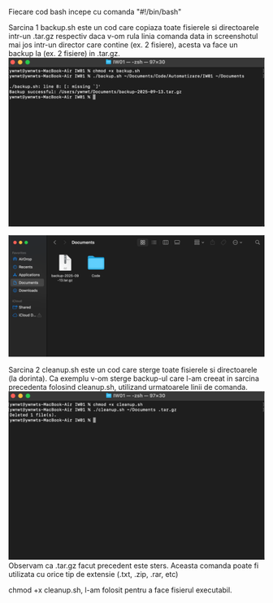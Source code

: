 Fiecare cod bash incepe cu comanda "#!/bin/bash"

Sarcina 1
backup.sh este un cod care copiaza toate fisierele si directoarele intr-un .tar.gz respectiv daca v-om rula linia comanda data in screenshotul mai jos intr-un director care contine (ex. 2 fisiere), acesta va face un backup la (ex. 2 fisiere) in .tar.gz.
![screenshot](image.png)

![screenshot](image2.png)

Sarcina 2
cleanup.sh este un cod care sterge toate fisierele si directoarele (la dorinta).
Ca exemplu v-om sterge backup-ul care l-am creeat in sarcina precedenta folosind cleanup.sh, utilizand urmatoarele linii de comanda.
![screenshot](image3.png)
Observam ca .tar.gz facut precedent este sters. Aceasta comanda poate fi utilizata cu orice tip de extensie (.txt, .zip, .rar, etc)

chmod +x cleanup.sh, l-am folosit pentru a face fisierul executabil.
